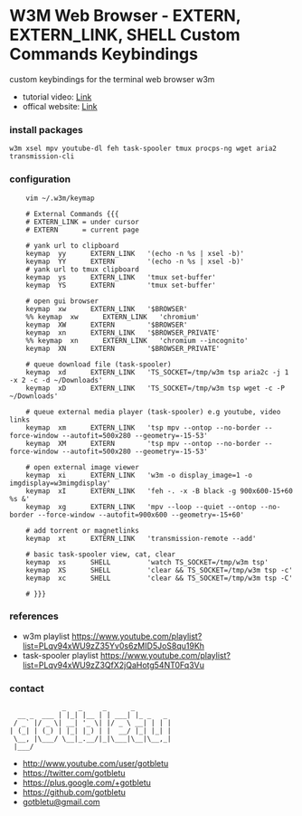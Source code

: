 # W3M Web Browser - EXTERN, EXTERN_LINK, SHELL Custom Commands Keybindings

custom keybindings for the terminal web browser w3m

* tutorial video: [Link](https://youtu.be/b6YMAsiZSTM)
* offical website: [Link](https://www.youtube.com/user/gotbletu)

### install packages
    w3m xsel mpv youtube-dl feh task-spooler tmux procps-ng wget aria2 transmission-cli

### configuration
        vim ~/.w3m/keymap

        # External Commands {{{
        # EXTERN_LINK = under cursor
        # EXTERN      = current page
        
        # yank url to clipboard
        keymap  yy      EXTERN_LINK   '(echo -n %s | xsel -b)'
        keymap  YY      EXTERN        '(echo -n %s | xsel -b)'
        # yank url to tmux clipboard
        keymap  ys      EXTERN_LINK   'tmux set-buffer'
        keymap  YS      EXTERN        'tmux set-buffer'
        
        # open gui browser
        keymap  xw      EXTERN_LINK   '$BROWSER'
        %% keymap  xw      EXTERN_LINK   'chromium'
        keymap  XW      EXTERN        '$BROWSER'
        keymap  xn      EXTERN_LINK   '$BROWSER_PRIVATE'
        %% keymap  xn      EXTERN_LINK   'chromium --incognito'
        keymap  XN      EXTERN        '$BROWSER_PRIVATE'
        
        # queue download file (task-spooler)
        keymap  xd      EXTERN_LINK   'TS_SOCKET=/tmp/w3m tsp aria2c -j 1 -x 2 -c -d ~/Downloads'
        keymap  xD      EXTERN_LINK   'TS_SOCKET=/tmp/w3m tsp wget -c -P ~/Downloads'
        
        # queue external media player (task-spooler) e.g youtube, video links
        keymap  xm      EXTERN_LINK   'tsp mpv --ontop --no-border --force-window --autofit=500x280 --geometry=-15-53'
        keymap  XM      EXTERN        'tsp mpv --ontop --no-border --force-window --autofit=500x280 --geometry=-15-53'
        
        # open external image viewer
        keymap  xi      EXTERN_LINK   'w3m -o display_image=1 -o imgdisplay=w3mimgdisplay'
        keymap  xI      EXTERN_LINK   'feh -. -x -B black -g 900x600-15+60 %s &'
        keymap  xg      EXTERN_LINK   'mpv --loop --quiet --ontop --no-border --force-window --autofit=900x600 --geometry=-15+60'
        
        # add torrent or magnetlinks
        keymap  xt      EXTERN_LINK   'transmission-remote --add'
        
        # basic task-spooler view, cat, clear
        keymap  xs      SHELL         'watch TS_SOCKET=/tmp/w3m tsp'
        keymap  XS      SHELL         'clear && TS_SOCKET=/tmp/w3m tsp -c'
        keymap  xc      SHELL         'clear && TS_SOCKET=/tmp/w3m tsp -C'
        
        # }}}

### references
- w3m playlist https://www.youtube.com/playlist?list=PLqv94xWU9zZ35Yv0s6zMID5JoS8qu19Kh
- task-spooler playlist https://www.youtube.com/playlist?list=PLqv94xWU9zZ3QfX2jQaHotg54NT0Fq3Vu

### contact

                 _   _     _      _         
      __ _  ___ | |_| |__ | | ___| |_ _   _ 
     / _` |/ _ \| __| '_ \| |/ _ \ __| | | |
    | (_| | (_) | |_| |_) | |  __/ |_| |_| |
     \__, |\___/ \__|_.__/|_|\___|\__|\__,_|
     |___/                                  

- http://www.youtube.com/user/gotbletu
- https://twitter.com/gotbletu
- https://plus.google.com/+gotbletu
- https://github.com/gotbletu
- gotbletu@gmail.com


